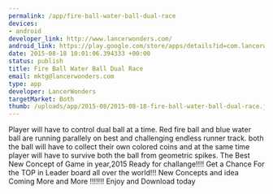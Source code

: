 ```yaml
--- 
permalink: /app/fire-ball-water-ball-dual-race
devices: 
- android
developer_link: http://www.lancerwonders.com/
android_link: https://play.google.com/store/apps/details?id=com.lancerwonders.fireball
date: 2015-08-18 10:01:06.394333 +00:00
status: publish
title: Fire Ball Water Ball Dual Race
email: mktg@lancerwonders.com
type: app
developer: LancerWonders
targetMarket: Both
thumb: /uploads/app/2015-08/2015-08-18-fire-ball-water-ball-dual-race.jpg
---
```


Player will have to control dual ball at a time. Red fire ball and blue water ball are running parallely on best and challenging endless runner track. both the ball will have to collect their own colored coins and at the same time player will have to survive both the ball from geometric spikes.
The Best New Concept of Game in year,2015 Ready for challange!!!!
Get a Chance For the TOP in Leader board all over the world!!!
New Concepts and idea Coming More and More !!!!!!!
Enjoy and Download today
